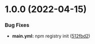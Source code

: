 # 1.0.0 (2022-04-15)


### Bug Fixes

* **main.yml:** npm registry init ([512fbd2](https://github.com/ted911/datauniverse-utils/commit/512fbd2705669a64dad3d1eb857156522af57029))
